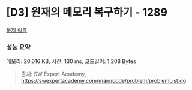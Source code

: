 # [D3] 원재의 메모리 복구하기 - 1289 

[문제 링크](https://swexpertacademy.com/main/code/problem/problemDetail.do?contestProbId=AV19AcoKI9sCFAZN) 

### 성능 요약

메모리: 20,016 KB, 시간: 130 ms, 코드길이: 1,208 Bytes



> 출처: SW Expert Academy, https://swexpertacademy.com/main/code/problem/problemList.do
